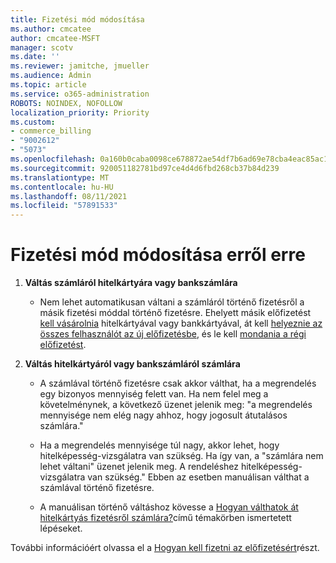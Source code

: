 ```yaml
---
title: Fizetési mód módosítása
ms.author: cmcatee
author: cmcatee-MSFT
manager: scotv
ms.date: ''
ms.reviewer: jamitche, jmueller
ms.audience: Admin
ms.topic: article
ms.service: o365-administration
ROBOTS: NOINDEX, NOFOLLOW
localization_priority: Priority
ms.custom:
- commerce_billing
- "9002612"
- "5073"
ms.openlocfilehash: 0a160b0caba0098ce678872ae54df7b6ad69e78cba4eac85ac15567f2e75a8c7
ms.sourcegitcommit: 920051182781bd97ce4d4d6fbd268cb37b84d239
ms.translationtype: MT
ms.contentlocale: hu-HU
ms.lasthandoff: 08/11/2021
ms.locfileid: "57891533"
---
```

# <a name="change-payment-method-fromto"></a>Fizetési mód módosítása erről erre

1. **Váltás számláról hitelkártyára vagy bankszámlára**       

    - Nem lehet automatikusan váltani a számláról történő fizetésről a másik fizetési móddal történő fizetésre. Ehelyett másik előfizetést [kell vásárolnia](https://docs.microsoft.com/microsoft-365/commerce/try-or-buy-microsoft-365#buy-a-different-subscription) hitelkártyával vagy bankkártyával, át kell [helyeznie az összes felhasználót az új előfizetésbe](https://docs.microsoft.com/microsoft-365/commerce/subscriptions/move-users-different-subscription), és le kell [mondania a régi előfizetést](https://docs.microsoft.com/microsoft-365/commerce/subscriptions/cancel-your-subscription).

2. **Váltás hitelkártyáról vagy bankszámláról számlára**

    - A számlával történő fizetésre csak akkor válthat, ha a megrendelés egy bizonyos mennyiség felett van. Ha nem felel meg a követelménynek, a következő üzenet jelenik meg: "a megrendelés mennyisége nem elég nagy ahhoz, hogy jogosult átutalásos számlára."

    - Ha a megrendelés mennyisége túl nagy, akkor lehet, hogy hitelképesség-vizsgálatra van szükség. Ha így van, a "számlára nem lehet váltani" üzenet jelenik meg. A rendeléshez hitelképesség-vizsgálatra van szükség." Ebben az esetben manuálisan válthat a számlával történő fizetésre.

    - A manuálisan történő váltáshoz kövesse a [Hogyan válthatok át hitelkártyás fizetésről számlára?](how-do-i-change-from-credit-card-payments-to-invoice.md)című témakörben ismertetett lépéseket.

További információért olvassa el a [Hogyan kell fizetni az előfizetésért](https://docs.microsoft.com/microsoft-365/commerce/billing-and-payments/pay-for-your-subscription)részt.
